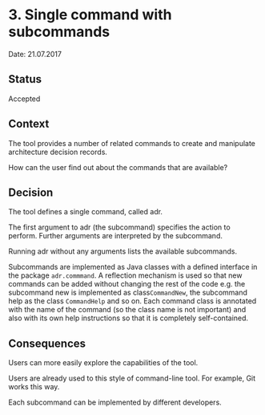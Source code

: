 # 3. Single command with subcommands

Date: 21.07.2017

## Status

Accepted



## Context

The tool provides a number of related commands to create and manipulate architecture decision records.

How can the user find out about the commands that are available?

## Decision

The tool defines a single command, called adr.

The first argument to adr (the subcommand) specifies the action to perform. Further arguments are interpreted by the subcommand.

Running adr without any arguments lists the available subcommands.

Subcommands are implemented as Java classes with a defined interface in the package `adr.commmand`. A reflection mechanism is used so that new commands can be added without changing the rest of the code e.g. the subcommand new is implemented as class`CommandNew`, the subcommand help as the class `CommandHelp` and so on. Each command class is annotated with the name of the command (so the class name is not important) and also with its own help instructions so that it is completely self-contained.


## Consequences

Users can more easily explore the capabilities of the tool.

Users are already used to this style of command-line tool. For example, Git works this way.

Each subcommand can be implemented by different developers.
